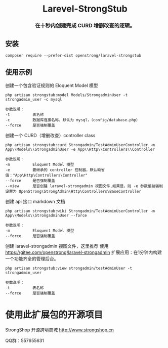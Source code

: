 <h1 align="center">Larevel-StrongStub</h1>
<h3 align="center">在十秒内创建完成 CURD 增删改查的逻辑。</h3>

安装
-------

```
composer require --prefer-dist openstrong/laravel-strongstub
```
使用示例
-------

创建一个包含验证规则的 Eloquent Model 模型
```
php artisan strongstub:model Models/StrongadminUser -t strongadmin_user -c mysql

参数说明：
-t          表名称
-c          数据库连接名称，默认为 mysql，（config/database.php）
--force     是否强制覆盖
```

创建一个 CURD（增删改查）controller class
```
php artisan strongstub:curd Strongadmin/TestAdminUserController -m App\\Models\\StrongadminUser -e App\\Http\\Controllers\\Controller

参数说明：
-m          Eloquent Model 模型
-e          要继承的 controller 控制器，默认缺省值："App\Http\Controllers\Controller"
--force     是否强制覆盖
--view      是否创建 laravel-strongadmin 视图文件,如果是，则 -e 参数值被强制设置为 OpenStrong\StrongAdmin\Http\Controllers\BaseController
```

创建 api 接口 markdown 文档
```
php artisan strongstub:wiki Strongadmin/TestAdminUserController -m App\\Models\\StrongadminUser --force

参数说明：
-m          Eloquent Model 模型
--force     是否强制覆盖
```

创建 laravel-strongadmin 视图文件，这里推荐 使用 https://gitee.com/openstrong/laravel-strongadmin 扩展应用：在1分钟内构建一个功能齐全的管理后台。
```
php artisan strongstub:view strongadmin/testAdminUser -t strongadmin_user

参数说明：
-t          表名称
--force     是否强制覆盖
```

# 使用此扩展包的开源项目
StrongShop 开源跨境商城 http://www.strongshop.cn

QQ群：557655631